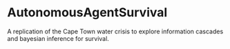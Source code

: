 # AutonomousAgentSurvival
A replication of the Cape Town water crisis to explore information cascades and bayesian inference for survival.
